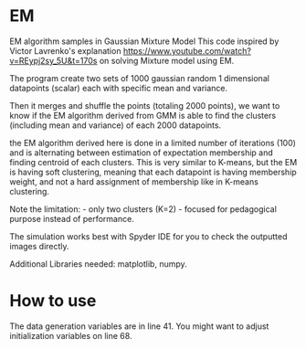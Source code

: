# EM
EM algorithm samples in Gaussian Mixture Model
This code inspired by Victor Lavrenko's explanation https://www.youtube.com/watch?v=REypj2sy_5U&t=170s
on solving Mixture model using EM.

The program create two sets of 1000 gaussian random 1 dimensional datapoints 
(scalar) each with specific mean and variance.

Then it merges and shuffle the points (totaling 2000 points), we want to know if
the EM algorithm derived from GMM is able to find the clusters (including mean and variance) 
of each 2000 datapoints.

the EM algorithm derived here is done in a limited number of iterations (100)
and is alternating between estimation of expectation membership and finding centroid
of each clusters. This is very similar to K-means, but the EM is having soft 
clustering, meaning that each datapoint is having membership weight, and not a hard
assignment of membership like in K-means clustering.

Note the limitation:
    - only two clusters (K=2)
    - focused for pedagogical purpose instead of performance.

The simulation works best with Spyder IDE for you to check the outputted images
directly.

Additional Libraries needed: matplotlib, numpy.

# How to use
The data generation variables are in line 41. You might want to adjust initialization variables on line 68. 
